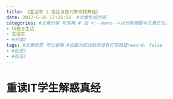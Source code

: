 ```yaml
---
title: 《生活志 | 变迁与迭代中寻找真经》
date: 2017-5-26 17:25:56  #文章生成时间
categories: #文章分类 可省略 # 加 <!--more-->以分割摘要与文章正文。
- 科技与生活
- 生活志
- #分类2
tags: #文章标签 可以省略 #设置为则当前页没有打赏按钮reward: false
- #标签1
- #标签2
---
```

# 重读IT学生解惑真经 #
